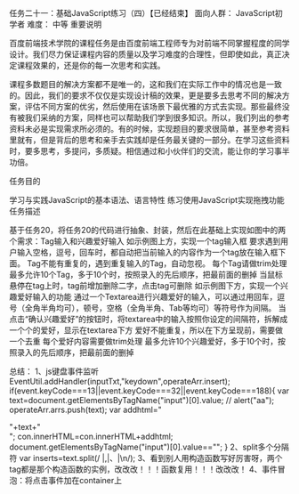 任务二十一：基础JavaScript练习（四）【已经结束】
面向人群：
JavaScript初学者
难度：
中等
重要说明

百度前端技术学院的课程任务是由百度前端工程师专为对前端不同掌握程度的同学设计。我们尽力保证课程内容的质量以及学习难度的合理性，但即使如此，真正决定课程效果的，还是你的每一次思考和实践。

课程多数题目的解决方案都不是唯一的，这和我们在实际工作中的情况也是一致的。因此，我们的要求不仅仅是实现设计稿的效果，更是要多去思考不同的解决方案，评估不同方案的优劣，然后使用在该场景下最优雅的方式去实现。那些最终没有被我们采纳的方案，同样也可以帮助我们学到很多知识。所以，我们列出的参考资料未必是实现需求所必须的。有的时候，实现题目的要求很简单，甚至参考资料里就有，但是背后的思考和亲手去实践却是任务最关键的一部分。在学习这些资料时，要多思考，多提问，多质疑。相信通过和小伙伴们的交流，能让你的学习事半功倍。

任务目的

学习与实践JavaScript的基本语法、语言特性
练习使用JavaScript实现拖拽功能
任务描述

基于任务20，将任务20的代码进行抽象、封装，然后在此基础上实现如图中的两个需求：Tag输入和兴趣爱好输入
如示例图上方，实现一个tag输入框
要求遇到用户输入空格，逗号，回车时，都自动把当前输入的内容作为一个tag放在输入框下面。
Tag不能有重复的，遇到重复输入的Tag，自动忽视。
每个Tag请做trim处理
最多允许10个Tag，多于10个时，按照录入的先后顺序，把最前面的删掉
当鼠标悬停在tag上时，tag前增加删除二字，点击tag可删除
如示例图下方，实现一个兴趣爱好输入的功能
通过一个Textarea进行兴趣爱好的输入，可以通过用回车，逗号（全角半角均可），顿号，空格（全角半角、Tab等均可）等符号作为间隔。
当点击“确认兴趣爱好”的按钮时，将textarea中的输入按照你设定的间隔符，拆解成一个个的爱好，显示在textarea下方
爱好不能重复，所以在下方呈现前，需要做一个去重
每个爱好内容需要做trim处理
最多允许10个兴趣爱好，多于10个时，按照录入的先后顺序，把最前面的删掉


总结：
1、js键盘事件监听
  EventUtil.addHandler(inputTxt,"keydown",operateArr.insert);
   if(event.keyCode===13||event.keyCode===32||event.keyCode===188){
          var text=document.getElementsByTagName("input")[0].value;
      // alert("aa");
         operateArr.arrs.push(text);
         var addhtml="<div class='box'>"+text+"</div>";
         con.innerHTML=con.innerHTML+addhtml;
         document.getElementsByTagName("input")[0].value=="";
    }
2、split多个分隔符
      var inserts=text.split(/ |,|、|\n/);
3、看到别人用构造函数写好厉害呀，两个tag都是那个构造函数的实例，改改改！！！函数复用！！！改改改！
4、事件冒泡：将点击事件加在container上